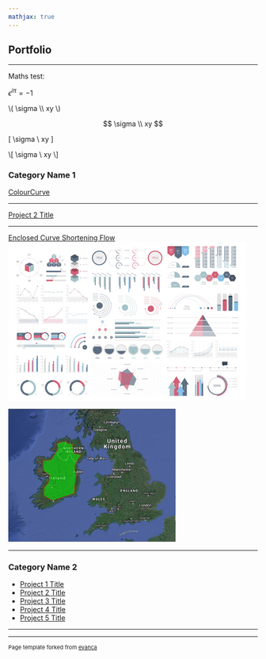 ```yaml
---
mathjax: true
---
```


## Portfolio

---
Maths test:

$\epsilon^{i\pi} = -1$

\\( \sigma \\\\ xy \\)

$$
\sigma \\
xy
$$

\[ \sigma \\ xy \]

\\[ \sigma \\ xy \\]

### Category Name 1 

[ColourCurve](https://github.com/ghager93/ghager93.github.io/blob/28a5a6a38e13db05049a07b0f004fd091bdcf7eb/_posts/enclosed-curve-shortening.html)
<!-- <img src="images/dummy_thumbnail.jpg?raw=true"/> -->

---
[Project 2 Title](./_posts/enclosed-curve-shortening.md)
<!-- <img src="images/dummy_thumbnail.jpg?raw=true"/> -->

---
[Enclosed Curve Shortening Flow](/enclosed-curve-shortening-flow)
<img src="images/dummy_thumbnail.jpg?raw=true"/>

<img src="images/enclosed_curve_shortening_flow_images/curve_shortening.jpg" style="zoom: 33%;" />

---

### Category Name 2

- [Project 1 Title](http://example.com/)
- [Project 2 Title](http://example.com/)
- [Project 3 Title](http://example.com/)
- [Project 4 Title](http://example.com/)
- [Project 5 Title](http://example.com/)

---




---
<p style="font-size:11px">Page template forked from <a href="https://github.com/evanca/quick-portfolio">evanca</a></p>
<!-- Remove above link if you don't want to attibute -->
